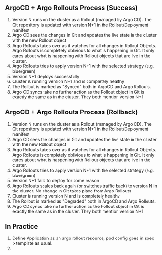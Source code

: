 ## ArgoCD + Argo Rollouts Process (Success)
1. Version N runs on the cluster as a Rollout (managed by Argo CD). The Git repository is updated with version N+1 in the Rollout/Deployment manifest
2. Argo CD sees the changes in Git and updates the live state in the cluster with the new Rollout object
3. Argo Rollouts takes over as it watches for all changes in Rollout Objects. Argo Rollouts is completely oblivious to what is happening in Git. It only cares about what is happening with Rollout objects that are live in the cluster.
4. Argo Rollouts tries to apply version N+1 with the selected strategy (e.g. blue/green)
5. Version N+1 deploys successfully
6. Cluster is running version N+1 and is completely healthy
7. The Rollout is marked as "Synced" both in ArgoCD and Argo Rollouts.
8. Argo CD syncs take no further action as the Rollout object in Git is exactly the same as in the cluster. They both mention version N+1


## ArgoCD + Argo Rollouts Process (Rollback)


1. Version N runs on the cluster as a Rollout (managed by Argo CD). The Git repository is updated with version N+1 in the Rollout/Deployment manifest
2. Argo CD sees the changes in Git and updates the live state in the cluster with the new Rollout object
3. Argo Rollouts takes over as it watches for all changes in Rollout Objects. Argo Rollouts is completely oblivious to what is happening in Git. It only cares about what is happening with Rollout objects that are live in the cluster.
4. Argo Rollouts tries to apply version N+1 with the selected strategy (e.g. blue/green)
5. Version N+1 fails to deploy for some reason
6. Argo Rollouts scales back again (or switches traffic back) to version N in the cluster. No change in Git takes place from Argo Rollouts
7. Cluster is running version N and is completely healthy
8. The Rollout is marked as "Degraded" both in ArgoCD and Argo Rollouts.
9. Argo CD syncs take no further action as the Rollout object in Git is exactly the same as in the cluster. They both mention version N+1

## In Practice

1. Define Application as an argo rollout resource, pod config goes in spec > template as usual.
2. 